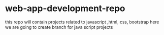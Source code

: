 # web-app-development-repo
this repo will contain projects related to javascript ,html, css, bootstrap
here we are going to create branch for java script projects
